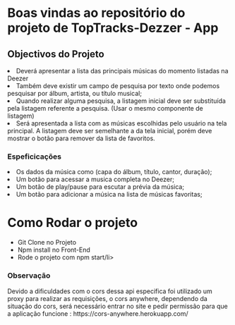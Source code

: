 

# Boas vindas ao repositório do projeto de TopTracks-Dezzer - App

<h2> Objectivos do Projeto</h2>
<li>Deverá apresentar a lista das principais músicas do momento listadas na Deezer</li>
<li>Também deve existir um campo de pesquisa por texto onde podemos pesquisar por álbum, artista, ou título musical;</li>
<li>Quando realizar alguma pesquisa, a listagem inicial deve ser substituída pela listagem referente a pesquisa. (Usar o mesmo componente de listagem)</li>
<li> Será apresentada a lista com as músicas escolhidas pelo usuário na tela principal. A listagem deve ser semelhante a da tela inicial, porém deve mostrar o botão para remover da lista de favoritos.</li>

<h3> Espeficicações</h3>
<li>Os dados da música como (capa do álbum, título, cantor, duração);</li>
<li>Um botão para acessar a musica completa no Deezer;</li>
<li>Um botão de play/pause para escutar a prévia da música;</li>
<li>Um botão para adicionar a música na lista de músicas favoritas;</li>

<h1> Como Rodar o projeto</h1>
<ul>
  <li> Git Clone no Projeto</li>
  <li> Npm install no Front-End</li>
  <li> Rode o projeto com npm start/li>
 </ul>
 
 <h3> Observação</h3>
 <p> Devido a dificuldades com o cors dessa api especifica foi utilizado um proxy para realizar as requisições, o cors anywhere, dependendo da situação do cors, será necessário entrar no site e pedir permissão para que a aplicação funcione : https://cors-anywhere.herokuapp.com/</p>
